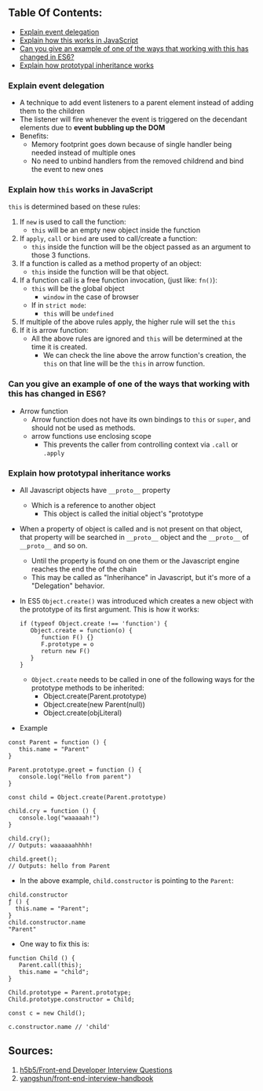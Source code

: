 ## Table Of Contents:

- [Explain event delegation](#explain-event-delegation)
- [Explain how this works in JavaScript](#explain-how-this-works-in-javascript)
- [Can you give an example of one of the ways that working with this has changed in ES6?](#can-you-give-an-example-of-one-of-the-ways-that-working-with-this-has-changed-in-es6)
- [Explain how prototypal inheritance works
  ](#explain-how-prototypal-inheritance-works)

### Explain event delegation

- A technique to add event listeners to a parent element instead of adding them to the children
- The listener will fire whenever the event is triggered on the decendant elements due to **event bubbling up the DOM**
- Benefits:
  - Memory footprint goes down because of single handler being needed instead of multiple ones
  - No need to unbind handlers from the removed childrend and bind the event to new ones

### Explain how `this` works in JavaScript

`this` is determined based on these rules:

1. If `new` is used to call the function:
   - `this` will be an empty new object inside the function
2. If `apply`, `call` or `bind` are used to call/create a function:
   - `this` inside the function will be the object passed as an argument to those 3 functions.
3. If a function is called as a method property of an object:
   - `this` inside the function will be that object.
4. If a function call is a free function invocation, (just like: `fn()`):
   - `this` will be the global object
     - `window` in the case of browser
   - If in `strict mode`:
     - `this` will be `undefined`
5. If multiple of the above rules apply, the higher rule will set the `this`
6. If it is arrow function:
   - All the above rules are ignored and `this` will be determined at the time it is created.
     - We can check the line above the arrow function's creation, the `this` on that line will be the `this` in arrow function.

### Can you give an example of one of the ways that working with this has changed in ES6?

- Arrow function
  - Arrow function does not have its own bindings to `this` or `super`, and should not be used as methods.
  - arrow functions use enclosing scope
    - This prevents the caller from controlling context via `.call` or `.apply`

### Explain how prototypal inheritance works

- All Javascript objects have `__proto__` property
  - Which is a reference to another object
    - This object is called the initial object's "prototype
- When a property of object is called and is not present on that object, that property will be searched in `__proto__` object and the `__proto__` of `__proto__` and so on.

  - Until the property is found on one them or the Javascript engine reaches the end the of the chain
  - This may be called as "Inherihance" in Javascript, but it's more of a "Delegation" behavior.

- In ES5 `Object.create()` was introduced which creates a new object with the prototype of its first argument. This is how it works:

  ```
  if (typeof Object.create !== 'function') {
     Object.create = function(o) {
        function F() {}
        F.prototype = o
        return new F()
     }
  }
  ```

  - `Object.create` needs to be called in one of the following ways for the prototype methods to be inherited:
    - Object.create(Parent.prototype)
    - Object.create(new Parent(null))
    - Object.create(objLiteral)

- Example

```
const Parent = function () {
   this.name = "Parent"
}

Parent.prototype.greet = function () {
   console.log("Hello from parent")
}

const child = Object.create(Parent.prototype)

child.cry = function () {
   console.log("waaaaah!")
}

child.cry();
// Outputs: waaaaaahhhh!

child.greet();
// Outputs: hello from Parent

```

- In the above example, `child.constructor` is pointing to the `Parent`:

```
child.constructor
ƒ () {
  this.name = "Parent";
}
child.constructor.name
"Parent"
```

- One way to fix this is:

```
function Child () {
   Parent.call(this);
   this.name = "child";
}

Child.prototype = Parent.prototype;
Child.prototype.constructor = Child;

const c = new Child();

c.constructor.name // 'child'

```

## Sources:

1. [h5b5/Front-end Developer Interview Questions](https://github.com/h5bp/Front-end-Developer-Interview-Questions)
2. [yangshun/front-end-interview-handbook](https://github.com/yangshun/front-end-interview-handbook)
